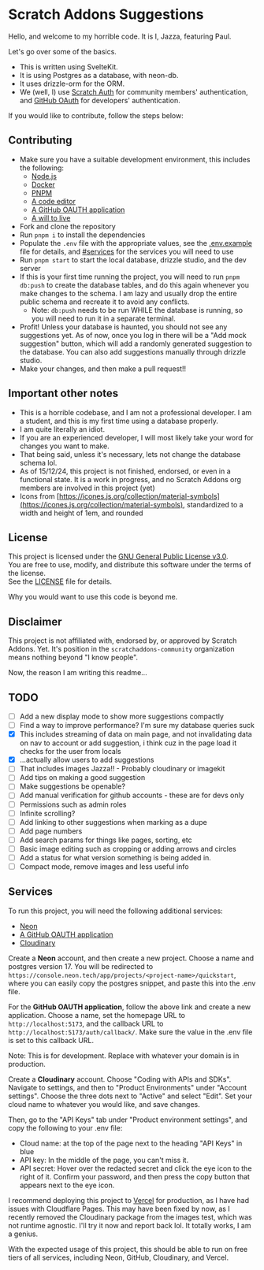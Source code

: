 # Scratch Addons Suggestions

Hello, and welcome to my horrible code. It is I, Jazza, featuring Paul.

Let's go over some of the basics.

- This is written using SvelteKit.
- It is using Postgres as a database, with neon-db.
- It uses drizzle-orm for the ORM.
- We (well, I) use [Scratch Auth](https://auth.itinerary.eu.org/) for community members' authentication, and [GitHub OAuth](https://docs.github.com/en/developers/apps/building-oauth-apps/authorizing-oauth-apps) for developers' authentication.

If you would like to contribute, follow the steps below:

## Contributing

- Make sure you have a suitable development environment, this includes the following:
  - [Node.js](https://nodejs.org/en)
  - [Docker](https://www.docker.com/)
  - [PNPM](https://pnpm.io/)
  - [A code editor](https://code.visualstudio.com/)
  - [A GitHub OAUTH application](https://docs.github.com/en/apps/oauth-apps/building-oauth-apps/creating-an-oauth-app)
  - [A will to live](https://ljla.org.au/product/a-will-to-live-george-ginzburg/)
- Fork and clone the repository
- Run `pnpm i` to install the dependencies
- Populate the `.env` file with the appropriate values, see the [.env.example](./.env.example) file for details, and [#services](#services) for the services you will need to use
- Run `pnpm start` to start the local database, drizzle studio, and the dev server
- If this is your first time running the project, you will need to run `pnpm db:push` to create the database tables, and do this again whenever you make changes to the schema. I am lazy and usually drop the entire public schema and recreate it to avoid any conflicts.
  - Note: `db:push` needs to be run WHILE the database is running, so you will need to run it in a separate terminal.
- Profit! Unless your database is haunted, you should not see any suggestions yet. As of now, once you log in there will be a "Add mock suggestion" button, which will add a randomly generated suggestion to the database. You can also add suggestions manually through drizzle studio.
- Make your changes, and then make a pull request!!

## Important other notes

- This is a horrible codebase, and I am not a professional developer. I am a student, and this is my first time using a database properly.
- I am quite literally an idiot.
- If you are an experienced developer, I will most likely take your word for changes you want to make.
- That being said, unless it's necessary, lets not change the database schema lol.
- As of 15/12/24, this project is not finished, endorsed, or even in a functional state. It is a work in progress, and no Scratch Addons org members are involved in this project (yet)
- Icons from [https://icones.js.org/collection/material-symbols](https://icones.js.org/collection/material-symbols), standardized to a width and height of 1em, and rounded

## License

This project is licensed under the [GNU General Public License v3.0](https://www.gnu.org/licenses/gpl-3.0.html).  
You are free to use, modify, and distribute this software under the terms of the license.  
See the [LICENSE](./LICENSE) file for details.

Why you would want to use this code is beyond me.

## Disclaimer

This project is not affiliated with, endorsed by, or approved by Scratch Addons. Yet.
It's position in the `scratchaddons-community` organization means nothing beyond "I know people".

Now, the reason I am writing this readme...

## TODO

- [ ] Add a new display mode to show more suggestions compactly
- [ ] Find a way to improve performance? I'm sure my database queries suck
- [x] This includes streaming of data on main page, and not invalidating data on nav to account or add suggestion, i think cuz in the page load it checks for the user from locals
- [x] ...actually allow users to add suggestions
- [ ] That includes images Jazza!! - Probably cloudinary or imagekit
- [ ] Add tips on making a good suggestion
- [ ] Make suggestions be openable?
- [ ] Add manual verification for github accounts - these are for devs only
- [ ] Permissions such as admin roles
- [ ] Infinite scrolling?
- [ ] Add linking to other suggestions when marking as a dupe
- [ ] Add page numbers
- [ ] Add search params for things like pages, sorting, etc
- [ ] Basic image editing such as cropping or adding arrows and circles
- [ ] Add a status for what version something is being added in.
- [ ] Compact mode, remove images and less useful info

## Services

To run this project, you will need the following additional services:

- [Neon](https://neon.tech/)
- [A GitHub OAUTH application](https://github.com/settings/applications/new)
- [Cloudinary](https://cloudinary.com/)

Create a **Neon** account, and then create a new project. Choose a name and postgres version 17. You will be redirected to `https://console.neon.tech/app/projects/<project-name>/quickstart`, where you can easily copy the postgres snippet, and paste this into the .env file.

For the **GitHub OAUTH application**, follow the above link and create a new application. Choose a name, set the homepage URL to `http://localhost:5173`, and the callback URL to `http://localhost:5173/auth/callback/`. Make sure the value in the .env file is set to this callback URL.

Note: This is for development. Replace with whatever your domain is in production.

Create a **Cloudinary** account. Choose "Coding with APIs and SDKs". Navigate to settings, and then to "Product Environments" under "Account settings". Choose the three dots next to "Active" and select "Edit". Set your cloud name to whatever you would like, and save changes.

Then, go to the "API Keys" tab under "Product environment settings", and copy the following to your .env file:

- Cloud name: at the top of the page next to the heading "API Keys" in blue
- API key: In the middle of the page, you can't miss it.
- API secret: Hover over the redacted secret and click the eye icon to the right of it. Confirm your password, and then press the copy button that appears next to the eye icon.

I recommend deploying this project to [Vercel](https://vercel.com/) for production, as I have had issues with Cloudflare Pages. This may have been fixed by now, as I recently removed the Cloudinary package from the images test, which was not runtime agnostic. I'll try it now and report back lol. It totally works, I am a genius.

With the expected usage of this project, this should be able to run on free tiers of all services, including Neon, GitHub, Cloudinary, and Vercel.
